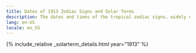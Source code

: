 ```yaml
---
title: Dates of 1913 Zodiac Signs and Solar Terms
description: The dates and times of the tropical zodiac signs, widely used in western astrology, and solar terms of year 1913
lang: en-US
locale: en_US
---
```

{% include_relative _solarterm_details.html year="1913" %}
